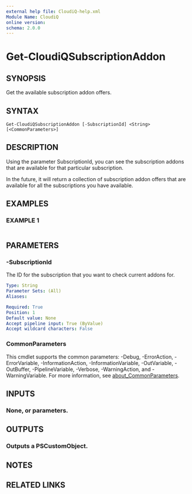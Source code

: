 ```yaml
---
external help file: CloudiQ-help.xml
Module Name: CloudiQ
online version:
schema: 2.0.0
---
```


# Get-CloudiQSubscriptionAddon

## SYNOPSIS
Get the available subscription addon offers.

## SYNTAX

```
Get-CloudiQSubscriptionAddon [-SubscriptionId] <String> [<CommonParameters>]
```

## DESCRIPTION
Using the parameter SubscriptionId, you can see the subscription addons that are available for that particular subscription.

In the future, it will return a collection of subscription addon offers that are available for all the subscriptions you have available.

## EXAMPLES

### EXAMPLE 1
```

```

## PARAMETERS

### -SubscriptionId
The ID for the subscription that you want to check current addons for.

```yaml
Type: String
Parameter Sets: (All)
Aliases:

Required: True
Position: 1
Default value: None
Accept pipeline input: True (ByValue)
Accept wildcard characters: False
```

### CommonParameters
This cmdlet supports the common parameters: -Debug, -ErrorAction, -ErrorVariable, -InformationAction, -InformationVariable, -OutVariable, -OutBuffer, -PipelineVariable, -Verbose, -WarningAction, and -WarningVariable. For more information, see [about_CommonParameters](http://go.microsoft.com/fwlink/?LinkID=113216).

## INPUTS

### None, or parameters.
## OUTPUTS

### Outputs a PSCustomObject.
## NOTES

## RELATED LINKS
